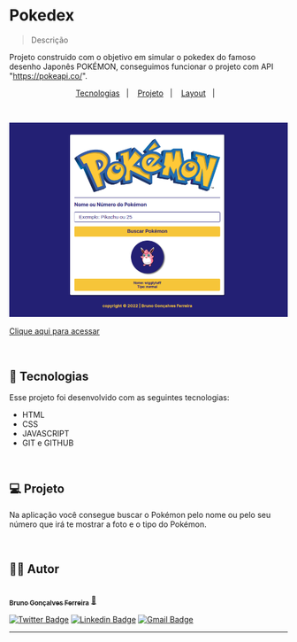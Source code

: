# Pokedex

> Descrição

Projeto construido com o objetivo em simular o pokedex do famoso desenho Japonês POKÉMON, conseguimos funcionar o projeto com API "https://pokeapi.co/".

<p align="center">
  <a href="#-tecnologias">Tecnologias</a>&nbsp;&nbsp;&nbsp;|&nbsp;&nbsp;&nbsp;
  <a href="#-projeto">Projeto</a>&nbsp;&nbsp;&nbsp;|&nbsp;&nbsp;&nbsp;
  <a href="#-layout">Layout</a>&nbsp;&nbsp;&nbsp;|&nbsp;&nbsp;&nbsp;
</p>

<br>

![preview](./.github/preview.png)

[Clique aqui para acessar](https://brunogoncalvesferreira.github.io/pokedex/)

<br>

## 🚀 Tecnologias

Esse projeto foi desenvolvido com as seguintes tecnologias:

- HTML
- CSS
- JAVASCRIPT
- GIT e GITHUB

<br>

## 💻 Projeto

Na aplicação você consegue buscar o Pokémon pelo nome ou pelo seu número que irá te mostrar a foto e o tipo do Pokémon.

<br>

## 🧑‍💻 Autor

<a href="https://www.instagram.com/brunogonferreira/">
 <img style="border-radius: 50%;" src="https://github.com/brunogoncalvesferreira.png" width="100px;" alt=""/>
 <br />
 <sub><b>Bruno Gonçalves Ferreira</b></sub></a> <a href="https://github.com/brunogoncalvesferreira" title="Bruno Gonçalves Ferreira">🚀</a>
 <br />

[![Twitter Badge](https://img.shields.io/badge/-@BrunoGoFerreir-1ca0f1?style=flat-square&labelColor=1ca0f1&logo=twitter&logoColor=white&link=https://twitter.com/BrunoGoferreir)](https://twitter.com/BrunoGoferreir) [![Linkedin Badge](https://img.shields.io/badge/-Bruno-blue?style=flat-square&logo=Linkedin&logoColor=white&link=https://www.linkedin.com/in/bruno-gon%C3%A7alves-ferreira-9a4793184/)](https://www.linkedin.com/in/bruno-gon%C3%A7alves-ferreira-9a4793184/) 
[![Gmail Badge](https://img.shields.io/badge/-brunogonferreira@gmail.com-c14438?style=flat-square&logo=Gmail&logoColor=white&link=mailto:brunogonferreira@gmail.com)](mailto:brunogonferreira@gmail.com)

---


